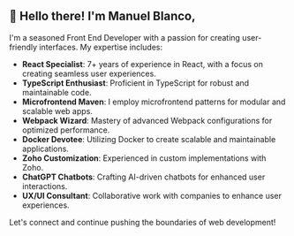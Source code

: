 <!--
**mblancodev/mblancodev** is a ✨ _special_ ✨ repository because its `README.md` (this file) appears on your GitHub profile.

Here are some ideas to get you started:

- 🔭 I’m currently working on ...
- 🌱 I’m currently learning ...
- 👯 I’m looking to collaborate on ...
- 🤔 I’m looking for help with ...
- 💬 Ask me about ...
- 📫 How to reach me: ...
- 😄 Pronouns: ...
- ⚡ Fun fact: ...
-->
## 👋 Hello there! I'm Manuel Blanco,

I'm a seasoned Front End Developer with a passion for creating user-friendly interfaces. My expertise includes:

- **React Specialist**: 7+ years of experience in React, with a focus on creating seamless user experiences.
- **TypeScript Enthusiast**: Proficient in TypeScript for robust and maintainable code.
- **Microfrontend Maven**: I employ microfrontend patterns for modular and scalable web apps.
- **Webpack Wizard**: Mastery of advanced Webpack configurations for optimized performance.
- **Docker Devotee**: Utilizing Docker to create scalable and maintainable applications.
- **Zoho Customization**: Experienced in custom implementations with Zoho.
- **ChatGPT Chatbots**: Crafting AI-driven chatbots for enhanced user interactions.
- **UX/UI Consultant**: Collaborative work with companies to enhance user experiences.

Let's connect and continue pushing the boundaries of web development!
